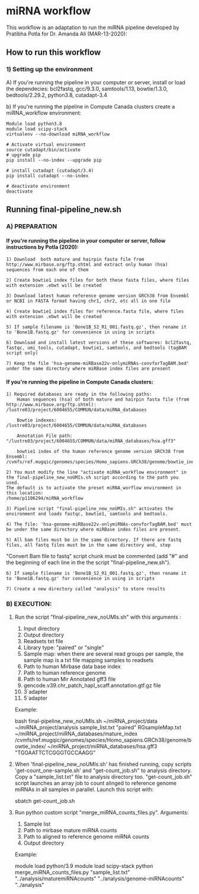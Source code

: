 # miRNA workflow

This workflow is an adaptation to run the miRNA pipeline developed by Pratibha Potla for Dr. Amanda Ali (MAR-13-2020):

## How to run this workflow

### 1) Setting up the environment

A) If you're running the pipeline in your computer or server, install or load the dependecies:
	bcl2fastq, gcc/9.3.0, samtools/1.13, bowtie/1.3.0, bedtools/2.29.2, python3.8, cutadapt-3.4

b) If you're running the pipeline in Compute Canada clusters create a miRNA_workflow environment:
      
	Module load python3.8
	module load scipy-stack
	virtualenv --no-download miRNA_workflow
      
	# Activate virtual environment
	source cutadapt/bin/activate
	# upgrade pip
	pip install --no-index --upgrade pip
	
	# install cutadapt (cutadapt/3.4)
	pip install cutadapt --no-index

	# deactivate environment
	deactivate


## Running final-pipeline_new.sh

### A) PREPARATION

#### If you're running the pipeline in your computer or server, follow instructions by Potla (2020):

	1) Download  both mature and hairpin fasta file from http://www.mirbase.org/ftp.shtml and extract only human (hsa) sequences from each one of them

	2) Create bowtie1 index files for both these fasta files, where files with extension .ebwt will be created

	3) Download latest human reference genome version GRCh38 from Ensembl or NCBI in FASTA format having chr1, chr2, etc all in one file

	4) Create bowtie1 index files for reference.fasta file, where files with extension .ebwt will be created

	5) If sample filename is 'Bone1B_S2_R1_001.fastq.gz', then rename it to 'Bone1B.fastq.gz' for convenience in using in scripts

	6) Download and install latest versions of these softwares: bcl2fastq, fastqc, umi_tools, cutadapt, bowtie1, samtools, and bedtools (tagBAM script only)

	7) Keep the file 'hsa-genome-miRBase22v-onlymiRNAs-convforTagBAM.bed' under the same directory where miRBase index files are present



#### If you're running the pipeline in Compute Canada clusters:

	1) Required databases are ready in the following paths:
		Human sequences (hsa) of both mature and hairpin fasta file (from http://www.mirbase.org/ftp.shtml): /lustre03/project/6004655/COMMUN/data/miRNA_databases
		
		Bowtie indexes: /lustre03/project/6004655/COMMUN/data/miRNA_databases

		Annotation File path: "/lustre03/project/6004655/COMMUN/data/miRNA_databases/hsa.gff3"
	
		bowtie1 index of the human reference genome version GRCh38 from Ensembl: /cvmfs/ref.mugqic/genomes/species/Homo_sapiens.GRCh38/genome/bowtie_index/
	
	2) You must modify the line "activate miRNA_workflow environment" in the final-pipeline_new_noUMIs.sh script according to the path you used.
	The default is to activate the preset miRNA_worflow environment in this location:
	/home/p1106294/miRNA_workflow

	3) Pipeline script "final-pipeline_new_noUMIs.sh" activates the environment and loads fastqc, bowtie1, samtools and bedtools.
	
	4) The file: 'hsa-genome-miRBase22v-onlymiRNAs-convforTagBAM.bed' must be under the same directory where miRBase index files are present.
	
	5) All bam files must be in the same directory. If there are fastq files, all fastq files must be in the same directory and, step
  "Convert Bam file to fastq" script chunk must be commented (add "#" and the beginning of each line in the the script "final-pipeline_new.sh").
  
  	6) If sample filename is 'Bone1B_S2_R1_001.fastq.gz', then rename it to 'Bone1B.fastq.gz' for convenience in using in scripts

	7) Create a new directory called "analysis" to store results


### B) EXECUTION:

1. Run the script "final-pipeline_new_noUMIs.sh" with this arguments :

	1. Input directory
	2. Output directory
	3. Readsets txt file
	4. Library type: "paired"  or "single"
	5. Sample map: when there are several read groups per sample, the sample map is a txt file mapping samples to readsets
	6. Path to human Mirbase data base index
	7. Path to human reference genome
	8. Path to human Mir Annotated gff3 file
	9. gencode.v39.chr_patch_hapl_scaff.annotation.gtf.gz file
	10. 3`adapter
	11. 5`adapter


	Example:

	bash final-pipeline_new_noUMIs.sh ~/miRNA_project/data ~/miRNA_project/analysis sample_list.txt "paired" RGsampleMap.txt ~/miRNA_project/miRNA_databases/mature_index \
	/cvmfs/ref.mugqic/genomes/species/Homo_sapiens.GRCh38/genome/bowtie_index/ ~/miRNA_project/miRNA_databases/hsa.gff3 "TGGAATTCTCGGGTGCCAAGG"

2. When 'final-pipeline_new_noUMIs.sh' has finished running, copy scripts 'get-count_one-sample.sh' and "get-count_job.sh" to analysis directory. 
   Copy a "sample_list.txt" file to analysis directory too.
   "get-count_job.sh" script launches an array job to count alinged to reference genome miRNAs in all samples in parallel. Launch this script with:

    sbatch get-count_job.sh

3. Run python custom script "merge_miRNA_counts_files.py". Arguments:

	1. Sample list
	2. Path to mirbase mature miRNA counts
	3. Path to aligned to reference genome miRNA counts
	4. Output directory

	Example:

	module load python/3.9
	module load scipy-stack
	python merge_miRNA_counts_files.py "sample_list.txt" "../analysis/maturemiRNAcounts" "../analysis/genome-miRNAcounts" "../analysis"





   

   





